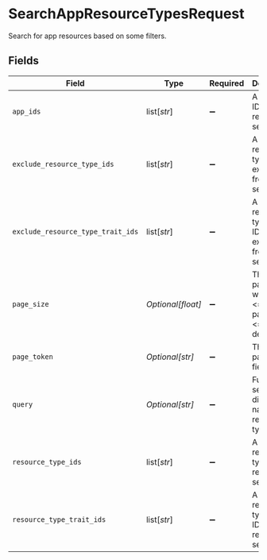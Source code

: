 # SearchAppResourceTypesRequest

Search for app resources based on some filters.


## Fields

| Field                                                         | Type                                                          | Required                                                      | Description                                                   |
| ------------------------------------------------------------- | ------------------------------------------------------------- | ------------------------------------------------------------- | ------------------------------------------------------------- |
| `app_ids`                                                     | list[*str*]                                                   | :heavy_minus_sign:                                            | A list of app IDs to restrict the search by.                  |
| `exclude_resource_type_ids`                                   | list[*str*]                                                   | :heavy_minus_sign:                                            | A list of resource type IDs to exclude from the search.       |
| `exclude_resource_type_trait_ids`                             | list[*str*]                                                   | :heavy_minus_sign:                                            | A list of resource type trait IDs to exclude from the search. |
| `page_size`                                                   | *Optional[float]*                                             | :heavy_minus_sign:                                            | The pageSize where 10 <= pageSize <= 100, default 25.         |
| `page_token`                                                  | *Optional[str]*                                               | :heavy_minus_sign:                                            | The pageToken field.                                          |
| `query`                                                       | *Optional[str]*                                               | :heavy_minus_sign:                                            | Fuzzy search the display name of resource types.              |
| `resource_type_ids`                                           | list[*str*]                                                   | :heavy_minus_sign:                                            | A list of resource type IDs to restrict the search by.        |
| `resource_type_trait_ids`                                     | list[*str*]                                                   | :heavy_minus_sign:                                            | A list of resource type trait IDs to restrict the search by.  |